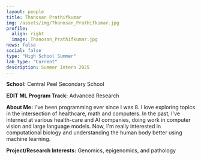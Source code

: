```yaml
---
layout: people
title: Thanosan Prathifkumar
img: /assets/img/Thanosan_Prathifkumar.jpg
profile:
  align: right
  image: Thanosan_Prathifkumar.jpg
news: false
social: false
type: "High School Summer"
lab_type: "Current"
description: Summer Intern 2025
---
```


**School:** Central Peel Secondary School

**EDIT ML Program Track:**
Advanced Research

**About Me:**
I've been programming ever since I was 8. I love exploring topics in the intersection of healthcare, math and computers. In the past, I've interned at various health-care and AI companies, doing work in computer vision and large language models. Now, I'm really interested in computational biology and understanding the human body better using machine learning.

**Project/Research Interests:**
Genomics, epigenomics, and pathology
    